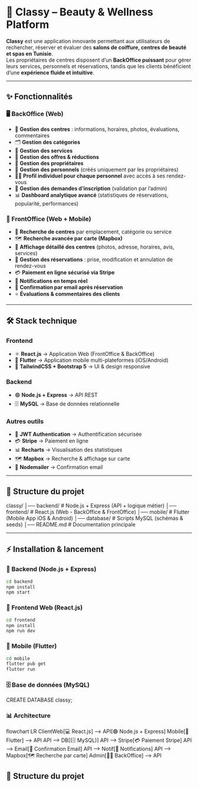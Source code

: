 # 💅 Classy – Beauty & Wellness Platform  

**Classy** est une application innovante permettant aux utilisateurs de rechercher, réserver et évaluer des **salons de coiffure, centres de beauté et spas en Tunisie**.  
Les propriétaires de centres disposent d’un **BackOffice puissant** pour gérer leurs services, personnels et réservations, tandis que les clients bénéficient d’une **expérience fluide et intuitive**.  

---

## ✨ Fonctionnalités  

### 🖥️ BackOffice (Web)  
- 🏢 **Gestion des centres** : informations, horaires, photos, évaluations, commentaires  
- 🗂️ **Gestion des catégories**  
- 💇 **Gestion des services**  
- 🎁 **Gestion des offres & réductions**  
- 👤 **Gestion des propriétaires**  
- 👥 **Gestion des personnels** (créés uniquement par les propriétaires)  
- 👨‍💼 **Profil individuel pour chaque personnel** avec accès à ses rendez-vous  
- 📨 **Gestion des demandes d’inscription** (validation par l’admin)  
- 📊 **Dashboard analytique avancé** (statistiques de réservations, popularité, performances)  

### 📱 FrontOffice (Web + Mobile)  
- 🔎 **Recherche de centres** par emplacement, catégorie ou service  
- 🗺️ **Recherche avancée par carte (Mapbox)**  
- 📖 **Affichage détaillé des centres** (photos, adresse, horaires, avis, services)  
- 📅 **Gestion des réservations** : prise, modification et annulation de rendez-vous  
- 💳 **Paiement en ligne sécurisé via Stripe**  
- 🔔 **Notifications en temps réel**  
- 📧 **Confirmation par email après réservation**  
- ⭐ **Évaluations & commentaires des clients**  

---

## 🛠️ Stack technique  

### Frontend  
- ⚛️ **React.js** → Application Web (FrontOffice & BackOffice)  
- 📱 **Flutter** → Application mobile multi-plateformes (iOS/Android)  
- 🎨 **TailwindCSS + Bootstrap 5** → UI & design responsive  

### Backend  
- 🟢 **Node.js + Express** → API REST  
- 🗄️ **MySQL** → Base de données relationnelle  

### Autres outils  
- 🔑 **JWT Authentication** → Authentification sécurisée  
- 💳 **Stripe** → Paiement en ligne  
- 📊 **Recharts** → Visualisation des statistiques  
- 🗺️ **Mapbox** → Recherche & affichage sur carte  
- 📧 **Nodemailer** → Confirmation email  

---
## 📂 Structure du projet  
classy/
│── backend/ # Node.js + Express (API + logique métier)
│── frontend/ # React.js (Web - BackOffice & FrontOffice)
│── mobile/ # Flutter (Mobile App iOS & Android)
│── database/ # Scripts MySQL (schémas & seeds)
│── README.md # Documentation principale


---

## ⚡ Installation & lancement  

### 🔧 Backend (Node.js + Express)  
```bash
cd backend
npm install
npm start
```
### 🎨 Frontend Web (React.js)
```bash
cd frontend
npm install
npm run dev
```
### 📱 Mobile (Flutter) 
```bash
cd mobile
flutter pub get
flutter run
```
### 🗄️ Base de données (MySQL)
CREATE DATABASE classy;


### 📊 Architecture
flowchart LR
    ClientWeb[💻 React.js] --> API[🟢 Node.js + Express]
    Mobile[📱 Flutter] --> API
    API --> DB[(🗄️ MySQL)]
    API --> Stripe[💳 Paiement Stripe]
    API --> Email[📧 Confirmation Email]
    API --> Notif[🔔 Notifications]
    API --> Mapbox[🗺️ Recherche par carte]
    Admin[👨‍💼 BackOffice] --> API
## 📂 Structure du projet  

